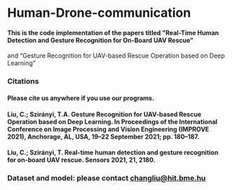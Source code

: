 # Human-Drone-communication

#### This is the code implementation of the papers titled "Real-Time Human Detection and Gesture Recognition for On-Board UAV Rescue" 
and “Gesture Recognition for UAV-based Rescue Operation based on Deep Learning”

### Citations
#### Please cite us anywhere if you use our programs.
#### Liu, C.; Szirányi, T.A. Gesture Recognition for UAV-based Rescue Operation based on Deep Learning. In Proceedings of the International Conference on Image Processing and Vision Engineering (IMPROVE 2021), Anchorage, AL, USA, 19–22 September 2021; pp. 180–187. 
#### Liu, C.; Szirányi, T. Real-time human detection and gesture recognition for on-board UAV rescue. Sensors 2021, 21, 2180. 


### Dataset and model: please contact changliu@hit.bme.hu
